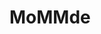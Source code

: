 <h1>MoMMde</h1>
<script onload="load()" type="text/javascript">

  function load() {
    alert('test');
  }
  
</script>
